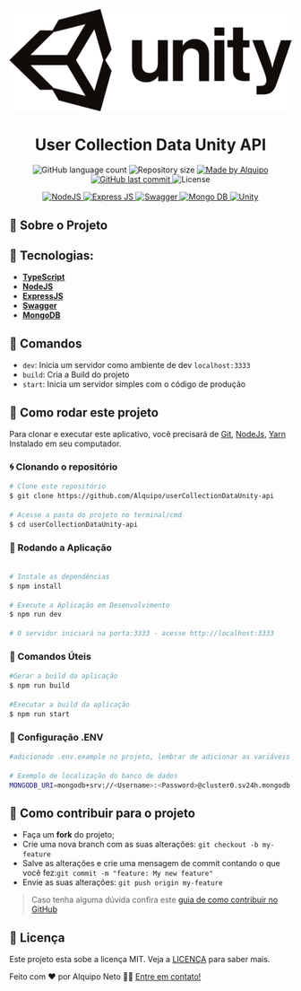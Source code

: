 <p align="center">
  <img  alt="Unity Logo" title="Unity Logo" src=".github/readme/Unity_logo.svg" />
</p>

<h1 align="center">
 User Collection Data Unity API
</h1>

<p align="center">

  <img alt="GitHub language count" src="https://img.shields.io/github/languages/count/Alquipo/userCollectionDataUnity-api">

  <img alt="Repository size" src="https://img.shields.io/github/repo-size/Alquipo/userCollectionDataUnity-api">

  <a href="https://www.linkedin.com/in/alquiponeto/">
      <img alt="Made by Alquipo" src="https://img.shields.io/badge/made%20by-AlquipoNeto-blue">
  </a>

  <a href="https://github.com/Alquipo/dragoongames-web/commits/master">
      <img alt="GitHub last commit" src="https://img.shields.io/github/last-commit/Alquipo/userCollectionDataUnity-api?color=blue">
  </a>

  <img alt="License" src="https://img.shields.io/badge/license-MIT-brightgreen?color=blue">

</p>

<p align="center">

  <a target="_blank" href="https://nodejs.org/en">
    <img alt="NodeJS" src="https://img.shields.io/badge/node.js-6DA55F?style=for-the-badge&logo=node.js&logoColor=white">
  </a>

   <a target="_blank" href="https://expressjs.com">
    <img alt="Express JS" src="https://img.shields.io/badge/express.js-%23404d59.svg?style=for-the-badge&logo=express&logoColor=%2361DAFB">
  </a>

   <a target="_blank" href="https://swagger.io/">
    <img alt="Swagger" src="https://img.shields.io/badge/-Swagger-%23Clojure?style=for-the-badge&logo=swagger&logoColor=white">
  </a>

  <a target="_blank" href="https://www.mongodb.com/">
    <img alt="Mongo DB" src="https://img.shields.io/badge/MongoDB-%234ea94b.svg?style=for-the-badge&logo=mongodb&logoColor=white">
  </a>

  <a target="_blank" href="https://unity.com/pt">
    <img alt="Unity" src="https://img.shields.io/badge/unity-%23000000.svg?style=for-the-badge&logo=unity&logoColor=white">
  </a>

  

</p>

## 🚀 Sobre o Projeto




<!-- ## 🎖️ Milestone

    -Adicionar autenticação ✔️
     -->

<!-- ## 🎨 Layout

### Web
d
<h4 align="center">
  <img alt="home" title="home" src=".github/readme/home.png" width="400px" height="200" />
  <img alt="explorer" title="explorer" src=".github/readme/explorer.png" width="400px" height="200" />
  <img alt="profile" title="profile" src=".github/readme/profile.png" width="400px" height="200" />
  <img alt="order" title="order" src=".github/readme/order.png" width="400px" height="200" />
</h4>

### Mobile (PWA)

<h4 align="center">
  <img alt="home" title="home" src=".github/readme/home-mobile.png" width="300px" height="500" />
  <img alt="explorer" title="explorer" src=".github/readme/explore-mobile.png" width="300px" height="500" />
  <img alt="profile" title="profile" src=".github/readme/menu-mobile.png" width="300px" height="500" />
  <img alt="order" title="order" src=".github/readme/profile-mobile.png" width="300px" height="500" />
</h4>

#### Email Template

<h4 align="center">
  <img alt="email" title="email" src=".github/readme/email.png" width="400px" />
</h4>

### Storybook e Test

<h4 align="center">

  <img alt="Test Unitário" title="Test Unitário" src=".github/readme/jest-1.png" width="400px" height="400" />
  <img alt="Test Unitário" title="Test Unitário" src=".github/readme/jest-2.png" width="400px"  />
  <img alt="Test Integração" title="Test Integração" src=".github/readme/cypress.png" width="400px" />
  <img alt="Storybook" title="Storybook" src=".github/readme/storybook.png" width="400px" height="250" />

</h4>

<br/> -->

## 🔨 Tecnologias:

- **[TypeScript](https://www.typescriptlang.org/)**
- **[NodeJS](https://nodejs.org/en)**
- **[ExpressJS](https://expressjs.com)**
- **[Swagger](https://swagger.io/)**
- **[MongoDB](https://www.mongodb.com/)**


## 🔎 Comandos

- `dev`: Inicia um servidor como ambiente de dev `localhost:3333`
- `build`: Cria a Build do projeto
- `start`: Inicia um servidor simples com o código de produção

## 🚀 Como rodar este projeto

Para clonar e executar este aplicativo, você precisará de [Git](https://git-scm.com), [NodeJs](https://nodejs.org/en/), [Yarn](https://yarnpkg.com/) Instalado em seu computador.

### 🌀 Clonando o repositório

```bash
# Clone este repositório
$ git clone https://github.com/Alquipo/userCollectionDataUnity-api

# Acesse a pasta do projeto no terminal/cmd
$ cd userCollectionDataUnity-api
```

### 🎲 Rodando a Aplicação

```bash

# Instale as dependências
$ npm install

# Execute a Aplicação em Desenvolvimento
$ npm run dev

# O servidor iniciará na porta:3333 - acesse http://localhost:3333

```

### 💾 Comandos Úteis

```bash
#Gerar a build da aplicação
$ npm run build

#Executar a build da aplicação
$ npm run start

```

### 📁 Configuração .ENV

```bash
#adicionado .env.example no projeto, lembrar de adicionar as variáveis de ambiente conforme o exemplo

# Exemplo de localização do banco de dados
MONGODB_URI=mongodb+srv://<Username>:<Password>@cluster0.sv24h.mongodb.net/<DatabaseName>?retryWrites=true&w=majority


```

## 🤔 Como contribuir para o projeto

- Faça um **fork** do projeto;
- Crie uma nova branch com as suas alterações: `git checkout -b my-feature`
- Salve as alterações e crie uma mensagem de commit contando o que você fez:`git commit -m "feature: My new feature"`
- Envie as suas alterações: `git push origin my-feature`

> Caso tenha alguma dúvida confira este [guia de como contribuir no GitHub](https://github.com/firstcontributions/first-contributions)

## 📝 Licença

Este projeto esta sobe a licença MIT. Veja a [LICENÇA](https://opensource.org/licenses/MIT) para saber mais.

Feito com ❤️ por Alquipo Neto 👋🏽 [Entre em contato!](https://www.linkedin.com/in/alquiponeto/)
